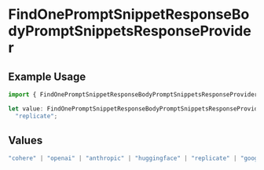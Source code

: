 # FindOnePromptSnippetResponseBodyPromptSnippetsResponseProvider

## Example Usage

```typescript
import { FindOnePromptSnippetResponseBodyPromptSnippetsResponseProvider } from "@orq-ai/node/models/operations";

let value: FindOnePromptSnippetResponseBodyPromptSnippetsResponseProvider =
  "replicate";
```

## Values

```typescript
"cohere" | "openai" | "anthropic" | "huggingface" | "replicate" | "google" | "google-ai" | "azure" | "aws" | "anyscale" | "perplexity" | "groq" | "fal" | "leonardoai" | "nvidia" | "jina" | "togetherai" | "elevenlabs"
```